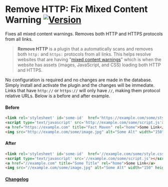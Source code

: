 # Remove HTTP: Fix Mixed Content Warning [![Version](https://img.shields.io/wordpress/plugin/v/remove-http.svg?style=flat-square)](https://wordpress.org/plugins/remove-http/)

Fixes all mixed content warnings. Removes both HTTP and HTTPS protocols from all links.

>**Remove HTTP** is a plugin that a automatically scans and removes both `http:` and `https:` protocols from all links. This helps resolve websites that are having "[mixed content warnings](https://wordpress.org/plugins/remove-http/faq)" which is when the website has assets (images, JavaScript, and CSS) loading both HTTP and HTTPS.

No configuration is required and no changes are made in the database. Simply install and activate the plugin and the changes will be immediate. Links that have `http://` or `https://` will only have `//`, making them protocol relative URLs. Below is a before and after example.

#### Before
```html
<link rel='stylesheet' id='some-id'  href='https://example.com/some/style.css' type='text/css' media='all' />
<script type='text/javascript' src='http://example.com/some/script.js'></script>
<a href="https://example.com" title="Fact Maven" rel="home">Some Link</a>
<img src="http://example.com/some/image.jpg" alt="Some Alt" width="150" height="50" />
```
#### After
```html
<link rel='stylesheet' id='some-id'  href='//example.com/some/style.css' type='text/css' media='all' />
<script type='text/javascript' src='//example.com/some/script.js'></script>
<a href="//example.com" title="Some Title" rel="home">Some Link</a>
<img src="//example.com/some/image.jpg" alt="Some Alt" width="150" height="50" />
```

#### [Changelog](https://github.com/factmaven/remove-http/blob/master/CHANGELOG.md)